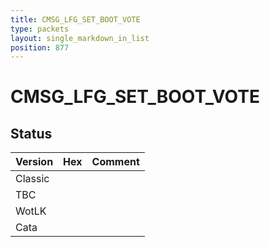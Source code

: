 ```yaml
---
title: CMSG_LFG_SET_BOOT_VOTE
type: packets
layout: single_markdown_in_list
position: 877
---
```


# CMSG_LFG_SET_BOOT_VOTE

## Status

Version | Hex | Comment
---------- | ---------- | ---------- 
Classic |  |  
TBC |  |  
WotLK |  |  
Cata |  |  
